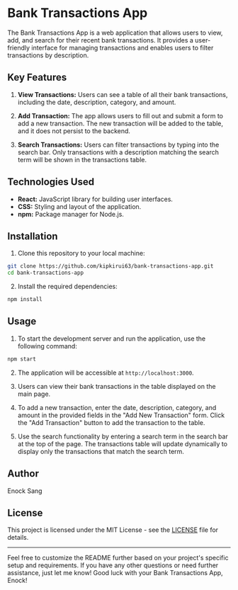 # Bank Transactions App

The Bank Transactions App is a web application that allows users to view, add, and search for their recent bank transactions. It provides a user-friendly interface for managing transactions and enables users to filter transactions by description.

## Key Features

1. **View Transactions:** Users can see a table of all their bank transactions, including the date, description, category, and amount.

2. **Add Transaction:** The app allows users to fill out and submit a form to add a new transaction. The new transaction will be added to the table, and it does not persist to the backend.

3. **Search Transactions:** Users can filter transactions by typing into the search bar. Only transactions with a description matching the search term will be shown in the transactions table.

## Technologies Used

- **React:** JavaScript library for building user interfaces.
- **CSS:** Styling and layout of the application.
- **npm:** Package manager for Node.js.

## Installation

1. Clone this repository to your local machine:

```bash
git clone https://github.com/kipkirui63/bank-transactions-app.git
cd bank-transactions-app
```

2. Install the required dependencies:

```bash
npm install
```

## Usage

1. To start the development server and run the application, use the following command:

```bash
npm start
```

2. The application will be accessible at `http://localhost:3000`.

3. Users can view their bank transactions in the table displayed on the main page.

4. To add a new transaction, enter the date, description, category, and amount in the provided fields in the "Add New Transaction" form. Click the "Add Transaction" button to add the transaction to the table.

5. Use the search functionality by entering a search term in the search bar at the top of the page. The transactions table will update dynamically to display only the transactions that match the search term.

## Author

 Enock Sang

## License

This project is licensed under the MIT License - see the [LICENSE](LICENSE) file for details.

---

Feel free to customize the README further based on your project's specific setup and requirements. If you have any other questions or need further assistance, just let me know! Good luck with your Bank Transactions App, Enock!